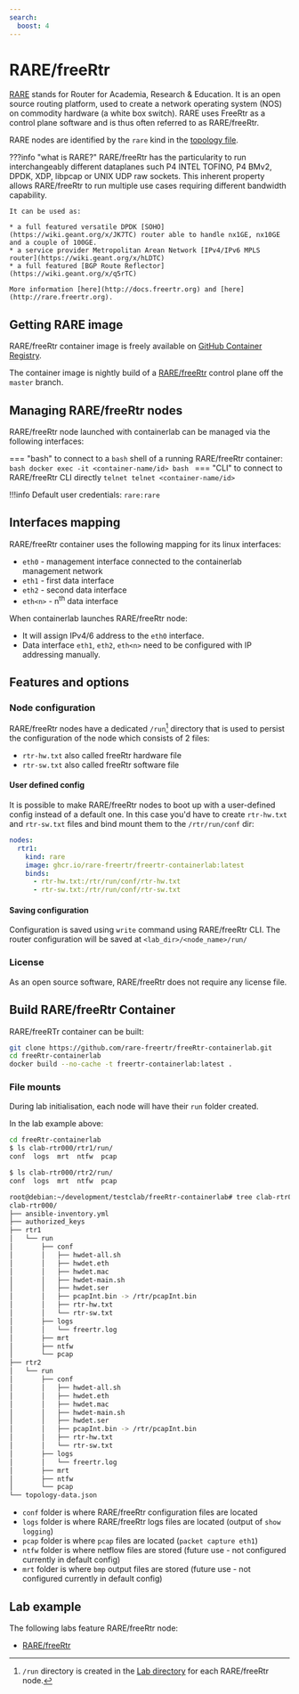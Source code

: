 ```yaml
---
search:
  boost: 4
---
```

# RARE/freeRtr

[RARE](http://rare.freertr.org) stands for Router for Academia, Research & Education. It is an open source routing platform, used to create a network operating system (NOS) on commodity hardware (a white box switch). RARE uses FreeRtr as a control plane software  and is thus often referred to as RARE/freeRtr.

RARE nodes are identified by the `rare` kind in the [topology file](../topo-def-file.md).

???info "what is RARE?"
    RARE/freeRtr has the particularity to run interchangeably different dataplanes such P4 INTEL TOFINO, P4 BMv2, DPDK, XDP, libpcap or UNIX UDP raw sockets. This inherent property allows RARE/freeRtr to run multiple use cases requiring different bandwidth capability.

    It can be used as:

    * a full featured versatile DPDK [SOHO](https://wiki.geant.org/x/JK7TC) router able to handle nx1GE, nx10GE and a couple of 100GE.
    * a service provider Metropolitan Arean Network [IPv4/IPv6 MPLS router](https://wiki.geant.org/x/hLDTC)
    * a full featured [BGP Route Reflector](https://wiki.geant.org/x/q5rTC)

    More information [here](http://docs.freertr.org) and [here](http://rare.freertr.org).

## Getting RARE image

RARE/freeRtr container image is freely available on [GitHub Container Registry](https://ghcr.io/rare-freertr/freertr-containerlab).

The container image is nightly build of a [RARE/freeRtr](https://github.com/rare-freertr/freeRtr) control plane off the `master` branch.

## Managing RARE/freeRtr nodes

RARE/freeRtr node launched with containerlab can be managed via the following interfaces:

=== "bash"
    to connect to a `bash` shell of a running RARE/freeRtr container:
    ```bash
    docker exec -it <container-name/id> bash
    ```
=== "CLI"
    to connect to RARE/freeRtr CLI directly
    ```telnet
    telnet <container-name/id>
    ```

!!!info
    Default user credentials: `rare:rare`

## Interfaces mapping

RARE/freeRtr container uses the following mapping for its linux interfaces:

* `eth0` - management interface connected to the containerlab management network
* `eth1` - first data interface
* `eth2` - second data interface
* `eth<n>` - n<sup>th</sup> data interface

When containerlab launches RARE/freeRtr node:

* It will assign IPv4/6 address to the `eth0` interface.
* Data interface `eth1`, `eth2`, `eth<n>` need to be configured with IP addressing manually.

## Features and options

### Node configuration

RARE/freeRtr nodes have a dedicated `/run`[^1] directory that is used to persist the configuration of the node which consists of 2 files:

* `rtr-hw.txt` also called freeRtr hardware file
* `rtr-sw.txt` also called freeRtr software file

#### User defined config

It is possible to make RARE/freeRtr nodes to boot up with a user-defined config instead of a default one. In this case you'd have to create `rtr-hw.txt` and `rtr-sw.txt` files and bind mount them to the `/rtr/run/conf` dir:

```yaml
nodes:
  rtr1:
    kind: rare
    image: ghcr.io/rare-freertr/freertr-containerlab:latest
    binds:
      - rtr-hw.txt:/rtr/run/conf/rtr-hw.txt
      - rtr-sw.txt:/rtr/run/conf/rtr-sw.txt
```

#### Saving configuration

Configuration is saved using `write` command using RARE/freeRtr CLI. The router configuration will be saved at `<lab_dir>/<node_name>/run/`

### License

As an open source software, RARE/freeRtr does not require any license file.

## Build RARE/freeRtr Container

RARE/freeRTr container can be built:

```bash
git clone https://github.com/rare-freertr/freeRtr-containerlab.git
cd freeRtr-containerlab
docker build --no-cache -t freertr-containerlab:latest .
```

### File mounts

During lab initialisation, each node will have their `run` folder created.

In the lab example above:

```bash
cd freeRtr-containerlab
$ ls clab-rtr000/rtr1/run/
conf  logs  mrt  ntfw  pcap

$ ls clab-rtr000/rtr2/run/
conf  logs  mrt  ntfw  pcap
```

```bash
root@debian:~/development/testclab/freeRtr-containerlab# tree clab-rtr000/
clab-rtr000/
├── ansible-inventory.yml
├── authorized_keys
├── rtr1
│   └── run
│       ├── conf
│       │   ├── hwdet-all.sh
│       │   ├── hwdet.eth
│       │   ├── hwdet.mac
│       │   ├── hwdet-main.sh
│       │   ├── hwdet.ser
│       │   ├── pcapInt.bin -> /rtr/pcapInt.bin
│       │   ├── rtr-hw.txt
│       │   └── rtr-sw.txt
│       ├── logs
│       │   └── freertr.log
│       ├── mrt
│       ├── ntfw
│       └── pcap
├── rtr2
│   └── run
│       ├── conf
│       │   ├── hwdet-all.sh
│       │   ├── hwdet.eth
│       │   ├── hwdet.mac
│       │   ├── hwdet-main.sh
│       │   ├── hwdet.ser
│       │   ├── pcapInt.bin -> /rtr/pcapInt.bin
│       │   ├── rtr-hw.txt
│       │   └── rtr-sw.txt
│       ├── logs
│       │   └── freertr.log
│       ├── mrt
│       ├── ntfw
│       └── pcap
└── topology-data.json

```

* `conf` folder is where RARE/freeRtr configuration files are located
* `logs` folder is where RARE/freeRtr logs files are located (output of `show logging`)
* `pcap` folder is where `pcap` files are located (`packet capture eth1`)
* `ntfw` folder is where netflow files are stored (future use - not configured currently in default config)
* `mrt` folder is where `bmp` output files are stored (future use - not configured currently in default config)

## Lab example

The following labs feature RARE/freeRtr node:

* [RARE/freeRtr](../../lab-examples/rare-freertr.md)

[^1]: `/run` directory is created in the [Lab directory](../conf-artifacts.md#identifying-a-lab-directory) for each RARE/freeRtr node.
